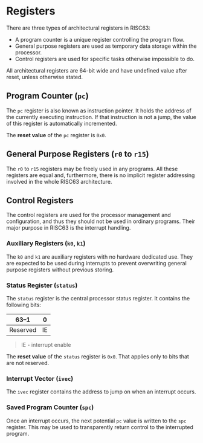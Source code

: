 # Registers

There are three types of architectural registers in RISC63:

* A program counter is a unique register controlling the program flow.
* General purpose registers are used as temporary data storage within the processor.
* Control registers are used for specific tasks otherwise impossible to do.

All architectural registers are 64-bit wide and have undefined value after reset, unless otherwise stated.

## Program Counter (`pc`)

The `pc` register is also known as instruction pointer. It holds the address of the currently executing instruction. If that instruction is not a jump, the value of this register is automatically incremented.

The **reset value** of the `pc` register is `0x0`.

## General Purpose Registers (`r0` to `r15`)

The `r0` to `r15` registers may be freely used in any programs. All these registers are equal and, furthermore, there is no implicit register addressing involved in the whole RISC63 architecture.

## Control Registers

The control registers are used for the processor management and configuration, and thus they should not be used in ordinary programs. Their major purpose in RISC63 is the interrupt handling.

### Auxiliary Registers (`k0`, `k1`)

The `k0` and `k1` are auxiliary registers with no hardware dedicated use. They are expected to be used during interrupts to prevent overwriting general purpose registers without previous storing.

### Status Register (`status`)

The `status` register is the central processor status register. It contains the following bits:

| 63–1     | 0  |
|----------|----|
| Reserved | IE |

> IE - interrupt enable

The **reset value** of the `status` register is `0x0`. That applies only to bits that are not reserved.

### Interrupt Vector (`ivec`)

The `ivec` register contains the address to jump on when an interrupt occurs.

### Saved Program Counter (`spc`)

Once an interrupt occurs, the next potential `pc` value is written to the `spc` register. This may be used to transparently return control to the interrupted program.
